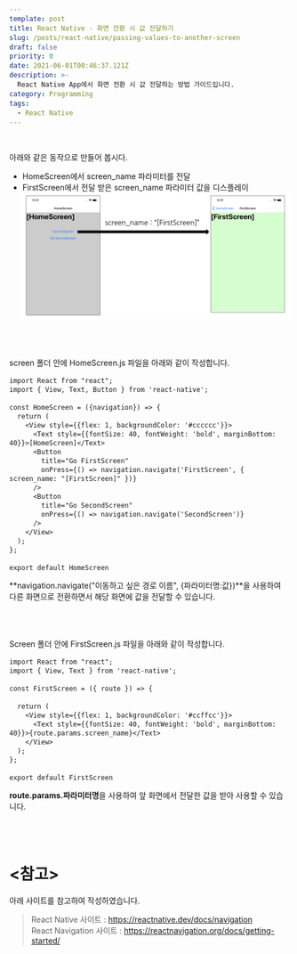 ```yaml
---
template: post
title: React Native - 화면 전환 시 값 전달하기
slug: /posts/react-native/passing-values-to-another-screen
draft: false
priority: 0
date: 2021-06-01T00:46:37.121Z
description: >-
  React Native App에서 화면 전환 시 값 전달하는 방법 가이드입니다.
category: Programming
tags:
  - React Native
---
```


<br>

아래와 같은 동작으로 만들어 봅시다.  
- HomeScreen에서 screen_name 파라미터를 전달  
- FirstScreen에서 전달 받은 screen_name 파라미터 값을 디스플레이  
![](/media/react-native-passing-values-to-another-screen.png)
<br><br><br><br>





screen 폴더 안에 HomeScreen.js 파일을 아래와 같이 작성합니다.
```
import React from "react";
import { View, Text, Button } from 'react-native';

const HomeScreen = ({navigation}) => {  
  return (
    <View style={{flex: 1, backgroundColor: '#cccccc'}}>
      <Text style={{fontSize: 40, fontWeight: 'bold', marginBottom: 40}}>[HomeScreen]</Text>
      <Button
        title="Go FirstScreen"
        onPress={() => navigation.navigate('FirstScreen', { screen_name: "[FirstScreen]" })}
      />
      <Button
        title="Go SecondScreen"
        onPress={() => navigation.navigate('SecondScreen')}
      />
    </View>
  );
};

export default HomeScreen
```
**navigation.navigate("이동하고 싶은 경로 이름", {파라미터명:값})**을 사용하여 다른 화면으로 전환하면서 해당 화면에 값을 전달할 수 있습니다. 
<br><br><br><br>





Screen 폴더 안에 FirstScreen.js 파일을 아래와 같이 작성합니다.
```
import React from "react";
import { View, Text } from 'react-native'; 

const FirstScreen = ({ route }) => {

  return (
    <View style={{flex: 1, backgroundColor: '#ccffcc'}}>
      <Text style={{fontSize: 40, fontWeight: 'bold', marginBottom: 40}}>{route.params.screen_name}</Text>
    </View>
  );
};

export default FirstScreen
```
**route.params.파라미터명**을 사용하여 앞 화면에서 전달한 값을 받아 사용할 수 있습니다.
<br><br><br><br>





# **<참고>**
아래 사이트를 참고하여 작성하였습니다.
> React Native 사이트 : https://reactnative.dev/docs/navigation  
> React Navigation 사이트 : https://reactnavigation.org/docs/getting-started/

<br><br>